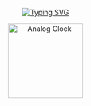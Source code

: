 <p align="center">
  <a href="https://git.io/typing-svg">
    <img src="https://readme-typing-svg.demolab.com/?lines=POPKID+XMD+BOT;DEVELOPED+BY+POPKID&font=Impact&fontSize=64&pause=1000&width=900&height=150&color=FFD700&vCenter=true&multiline=true&center=true" alt="Typing SVG" />
  </a>
</p>

<p align="center">
  <img src="clock.png" alt="Analog Clock" width="150">
</p>
